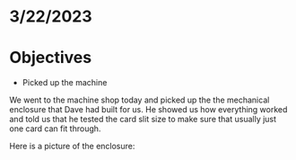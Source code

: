 # 3/22/2023
# Objectives
- Picked up the machine

We went to the machine shop today and picked up the the mechanical enclosure that Dave had built for us. He showed us how everything worked and told us that he tested the card slit size to make sure that usually just one card can fit through.

Here is a picture of the enclosure:

